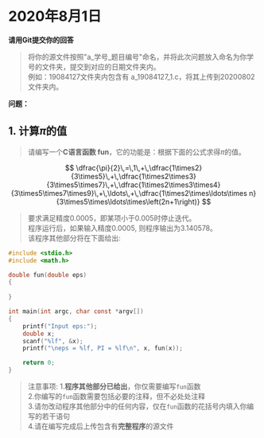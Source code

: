 # 2020年8月1日
**请用Git提交你的回答**  
>将你的源文件按照"a_学号_题目编号"命名，并将此次问题放入命名为你学号的文件夹，提交到对应的日期文件夹内。  
>例如：19084127文件夹内包含有 a_19084127_1.c，将其上传到20200802文件夹内。  

**问题：**
## 1. 计算$\pi$的值
>请编写一个**C语言函数 fun**，它的功能是：根据下面的公式求得$\pi$的值。

$$
    \dfrac{\pi}{2}\,=\,1\,+\,\dfrac{1\times2}{3\times5}\,+\,\dfrac{1\times2\times3}{3\times5\times7}\,+\,\dfrac{1\times2\times3\times4}{3\times5\times7\times9}\,+\,\ldots\,+\,\dfrac{1\times2\times\ldots\times n}{3\times5\times\ldots\times\left(2n+1\right)}
$$

>要求满足精度0.0005，即某项小于0.005时停止迭代。  
>程序运行后，如果输入精度0.0005, 则程序输出为3.140578。  
>该程序其他部分将在下面给出:
```c
#include <stdio.h>
#include <math.h>

double fun(double eps)
{
    
}

int main(int argc, char const *argv[])
{
    printf("Input eps:");
    double x;
    scanf("%lf", &x);
    printf("\neps = %lf, PI = %lf\n", x, fun(x));

    return 0;
}
```
>注意事项:
>1.**程序其他部分已给出**，你仅需要编写`fun`函数  
>2.你编写的`fun`函数需要包括必要的注释，但不必处处注释  
>3.请勿改动程序其他部分中的任何内容，仅在`fun`函数的花括号内填入你编写的若干语句  
>4.请在编写完成后上传包含有**完整程序**的源文件